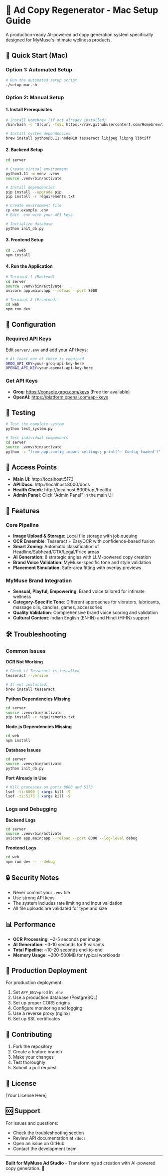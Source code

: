 # 🍎 Ad Copy Regenerator - Mac Setup Guide

A production-ready AI-powered ad copy generation system specifically designed for MyMuse's intimate wellness products.

## 🚀 Quick Start (Mac)

### Option 1: Automated Setup
```bash
# Run the automated setup script
./setup_mac.sh
```

### Option 2: Manual Setup

#### 1. Install Prerequisites
```bash
# Install Homebrew (if not already installed)
/bin/bash -c "$(curl -fsSL https://raw.githubusercontent.com/Homebrew/install/HEAD/install.sh)"

# Install system dependencies
brew install python@3.11 node@18 tesseract libjpeg libpng libtiff
```

#### 2. Backend Setup
```bash
cd server

# Create virtual environment
python3.11 -m venv .venv
source .venv/bin/activate

# Install dependencies
pip install --upgrade pip
pip install -r requirements.txt

# Create environment file
cp env.example .env
# Edit .env with your API keys

# Initialize database
python init_db.py
```

#### 3. Frontend Setup
```bash
cd ../web
npm install
```

#### 4. Run the Application
```bash
# Terminal 1 (Backend)
cd server
source .venv/bin/activate
uvicorn app.main:app --reload --port 8000

# Terminal 2 (Frontend)
cd web
npm run dev
```

## 🔧 Configuration

### Required API Keys
Edit `server/.env` and add your API keys:

```bash
# At least one of these is required
GROQ_API_KEY=your-groq-api-key-here
OPENAI_API_KEY=your-openai-api-key-here
```

### Get API Keys
- **Groq**: https://console.groq.com/keys (Free tier available)
- **OpenAI**: https://platform.openai.com/api-keys

## 🧪 Testing

```bash
# Test the complete system
python test_system.py

# Test individual components
cd server
source .venv/bin/activate
python -c "from app.config import settings; print('✅ Config loaded')"
```

## 📱 Access Points

- **Main UI**: http://localhost:5173
- **API Docs**: http://localhost:8000/docs
- **Health Check**: http://localhost:8000/api/health/
- **Admin Panel**: Click "Admin Panel" in the main UI

## 🎯 Features

### Core Pipeline
- **Image Upload & Storage**: Local file storage with job queuing
- **OCR Ensemble**: Tesseract + EasyOCR with confidence-based fusion
- **Smart Zoning**: Automatic classification of Headline/Subhead/CTA/Legal/Price areas
- **AI Generation**: 8 strategic angles with LLM-powered copy creation
- **Brand Voice Validation**: MyMuse-specific tone and style validation
- **Placement Simulation**: Safe-area fitting with overlay previews

### MyMuse Brand Integration
- **Sensual, Playful, Empowering**: Brand voice tailored for intimate wellness
- **Category-Specific Tone**: Different approaches for vibrators, lubricants, massage oils, candles, games, accessories
- **Quality Validation**: Comprehensive brand voice scoring and validation
- **Cultural Context**: Indian English (EN-IN) and Hindi (HI-IN) support

## 🛠️ Troubleshooting

### Common Issues

**OCR Not Working**
```bash
# Check if Tesseract is installed
tesseract --version

# If not installed:
brew install tesseract
```

**Python Dependencies Missing**
```bash
cd server
source .venv/bin/activate
pip install -r requirements.txt
```

**Node.js Dependencies Missing**
```bash
cd web
npm install
```

**Database Issues**
```bash
cd server
source .venv/bin/activate
python init_db.py
```

**Port Already in Use**
```bash
# Kill processes on ports 8000 and 5173
lsof -ti:8000 | xargs kill -9
lsof -ti:5173 | xargs kill -9
```

### Logs and Debugging

**Backend Logs**
```bash
cd server
source .venv/bin/activate
uvicorn app.main:app --reload --port 8000 --log-level debug
```

**Frontend Logs**
```bash
cd web
npm run dev -- --debug
```

## 🔒 Security Notes

- Never commit your `.env` file
- Use strong API keys
- The system includes rate limiting and input validation
- All file uploads are validated for type and size

## 📊 Performance

- **OCR Processing**: ~2-5 seconds per image
- **AI Generation**: ~3-10 seconds for 8 variants
- **Total Pipeline**: ~10-20 seconds end-to-end
- **Memory Usage**: ~200-500MB for typical workloads

## 🚀 Production Deployment

For production deployment:

1. Set `APP_ENV=prod` in `.env`
2. Use a production database (PostgreSQL)
3. Set up proper CORS origins
4. Configure monitoring and logging
5. Use a reverse proxy (nginx)
6. Set up SSL certificates

## 🤝 Contributing

1. Fork the repository
2. Create a feature branch
3. Make your changes
4. Test thoroughly
5. Submit a pull request

## 📄 License

[Your License Here]

## 🆘 Support

For issues and questions:
- Check the troubleshooting section
- Review API documentation at `/docs`
- Open an issue on GitHub
- Contact the development team

---

**Built for MyMuse Ad Studio** - Transforming ad creation with AI-powered copy generation. 🚀

